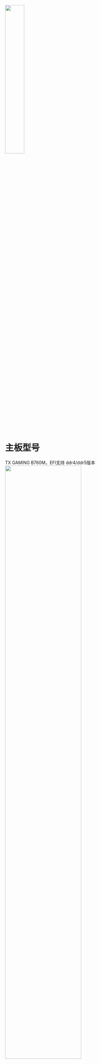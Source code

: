 <img src="images/info.jpg" width=35%>

# 主板型号
TX GAMING B760M，EFI支持 ddr4/ddr5版本
<img src="images/tx-b760m.jpg" width=70%>

## opencore : 0.9.9 版本
![oc-0.9.9](images/oc099.png)

## 支持系统：
1. macOS Sonoma 14
2. macOS Ventura 13
3. macOS Monterey 12

## 更新 2023.4.30：
1. 加入大小核心调度，能够正确识别大核，线程，小核，不会启动应用直接全部占用
   系统优先使用大核，其次小核，再线程
2. 直接调用的主板自带因特尔网卡，支持Wi-Fi 6，不需要额外购买网卡
3. 如果是免驱显卡可以去掉 6650xt的acpi，如果是仿冒其他驱动，第一插槽的显卡地址为：pc00/peg1
4. 有线网卡速率2.5G
5. 去除usb端口限制
6. 已屏蔽核显，核显无法驱动，屏蔽后可以节能
7. 睡眠唤醒正常使用
8. 大小核补丁加入后，性能比未加入的要高很多
9. 声音，麦克风正常使用

## 已知问题：
1. 自带蓝牙目前没有驱动

##### ⚠️ 除该问题外，其他已经正常使用

## bios设置
  VT-d ：Enabled		
  XHCI-Hand-Off ：Enabled
  Above 4G Decoding ： Enabled		
  Fast Boot	： Disabled
  CSM	： Disabled		
  Secure Boot ： Disabled
  Resize Bar Support	： Enabled

## 加载 kext 信息
![加载的kext信息](images/kext.png)


## 使用教程：
通过 [OCAuxiliaryTools](https://github.com/ic005k/OCAuxiliaryTools/releases) 工具 打开 菜单 PI 后，生成三码信息导入使用
![三码设置](images/smi.png)

## 其他

1. 主板自带网卡驱动信息
因 Sonoma 14 以后，免驱动苹果网卡无法使用，且只支持Wi-Fi5，使用Wi-Fi 6 自带网卡速率更快
![Wi-Fi](images/Wi-Fi.png)
内置无线网卡可以跑满 2400Mbps传输速率
![Wi-Fi-2](images/Wi-Fi-2.png)

2. ACPI信息
如果你是免驱动显卡，可以去掉 SSDT-RX6650XT-TXB760-PC00-PEG1.aml 文件
如果你是仿冒显卡，不同型号，可以使用hackintosh工具中的pcie找到显卡路径
![acpi](images/acpi.png)
3. cpu核心能够正确识别成 16核心 24个线程
![cpu-core](images/cpu-core.png)
大小核处理器均能识别到正确的大小核并且调度
![cpu-core](images/p+e.png)
以13700为例，前16个线程为大核+超线程，后8个为小核心。
1，3，5，7，9，11，13，15，为大核心
2，4，6，8，10，12，14，16，为超线程
17，18，19，20，21，22，23，24，为小核